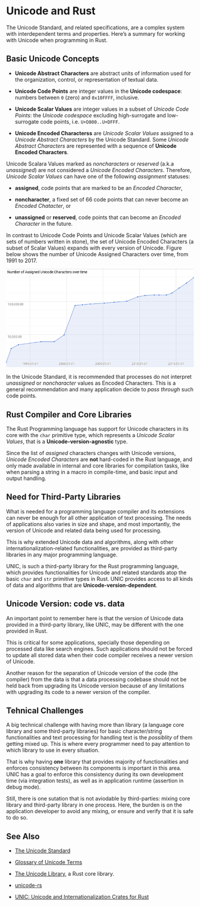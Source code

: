 # Unicode and Rust

The Unicode Standard, and related specifications, are a complex system with interdependent terms
and properties. Here’s a summary for working with Unicode when programming in Rust.


## Basic Unicode Concepts

-   **Unicode Abstract Characters** are abstract units of information used for the organization,
    control, or representation of textual data.

-   **Unicode Code Points** are integer values in the **Unicode codespace**: numbers between `0`
    (zero) and `0x10FFFF`, inclusive.

-   **Unicode Scalar Values** are integer values in a subset of *Unicode Code Points*: the
    *Unicode codespace* excluding high-surrogate and low-surrogate code points, i.e.
    `U+D800..U+DFFF`.

-   **Unicode Encoded Characterss** are *Unicode Scalar Values* assigned to a *Unicode Abstract
    Characters* by the Unicode Standard. Some *Unicode Abstract Characters* are represented with
    a sequence of **Unicode Encoded Characters**.

Unicode Scalara Values marked as *noncharacters* or *reserved* (a.k.a *unassigned*) are not
considered a *Unicode Encoded Characters*. Therefore, *Unicode Scalar Values* can have one of
the following *assignment* statuses:

-   **assigned**, code points that are marked to be an *Encoded Character*,

-   **noncharacter**, a fixed set of 66 code points that can never become an *Encoded
    Chatacter*, or

-   **unassigned** or **reserved**, code points that can become an *Encoded Character* in the
    future.

In contrast to Unicode Code Points and Unicode Scalar Values (which are sets of numbers written
in stone), the set of Unicode Encoded Characters (a subset of Scalar Values) expands with every
version of Unicode. Figure below shows the number of Unicode Assigned Characters over time, from
1991 to 2017.

![Number of Unicode Assigned Characters over time](images/Number-of-Unicode-Assigned-Characters-over-time.png)

In the Unicode Standard, it is recommended that processes do not interpret *unassigned* or
*noncharacter* values as Encoded Characters. This is a general recommendation and many
application decide to *pass through* such code points.


## Rust Compiler and Core Libraries

The Rust Programming language has support for Unicode characters in its core with the `char`
primitive type, which represents a *Unicode Scalar Values*, that is a
**Unicode-version-agnostic** type.

Since the list of *assigned* characters changes with Unicode versions, *Unicode Encoded
Characters* are **not** hard-coded in the Rust language, and only made available in internal and
core libraries for compilation tasks, like when parsing a string in a macro in compile-time, and
basic input and output handling.


## Need for Third-Party Libraries

What is needed for a programming language compiler and its extensions can never be enough for
all other application of text processing.  The needs of applications also varies in size and
shape, and most importantly, the version of Unicode and related data being used for processing.

This is why extended Unicode data and algorithms, along with other internationalization-related
functionalities, are provided as third-party libraries in any major programming language.

UNIC, is such a third-party library for the Rust programming language, which provides
functionalities for Unicode and related standards atop the basic `char` and `str` primitive
types in Rust. UNIC provides access to all kinds of data and algorithms that are
**Unicode-version-dependent**.


## Unicode Version: code vs. data

An important point to remember here is that the version of Unicode data provided in a
third-party library, like UNIC, may be different with the one provided in Rust.

This is critical for some applications, specially those depending on processed data like search
engines. Such applications should not be forced to update all stored data when their code
compiler receives a newer version of Unicode.

Another reason for the separation of Unicode version of the code (the compiler) from the data is
that a data processing codebase should not be held back from upgrading its Unicode version
because of any limitations with upgrading its code to a newer version of the compiler.


## Tehnical Challenges

A big technical challenge with having more than library (a language core library and some
third-party libraries) for basic character/string functionalities and text processing for
handling text is the *possiblity* of them getting mixed up. This is where every programmer need
to pay attention to which library to use in every situation.

That is why having **one** library that provides majority of functionalities and enforces
consistency between its components is important in this area. UNIC has a goal to enforce this
consistency during its own development time (via integration tests), as well as in application
runtime (assertion in debug mode).

Still, there is one sutation that is not aviodable by third-parties: mixing core library and
third-party library in one process.  Here, the burden is on the application developer to avoid
any mixing, or ensure and verify that it is safe to do so.


## See Also

-   [The Unicode Standard](http://www.unicode.org/versions/latest/)

-   [Glossary of Unicode Terms](http://www.unicode.org/glossary/)

-   [The Unicode Library](https://doc.rust-lang.org/1.0.0/unicode/), a Rust core library.

-   [unicode-rs](https://github.com/unicode-rs)

-   [UNIC: Unicode and Internationalization Crates for
    Rust](https://github.com/behnam/rust-unic/)
